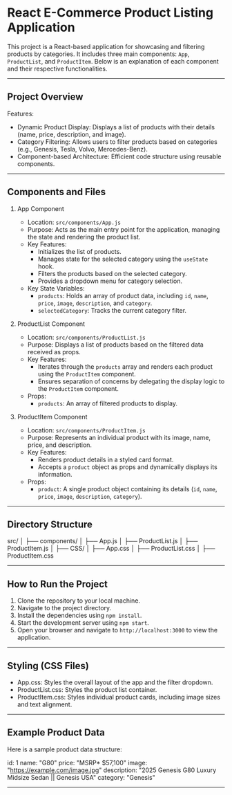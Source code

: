 React E-Commerce Product Listing Application
===========================================

This project is a React-based application for showcasing and filtering products by categories. It includes three main components: `App`, `ProductList`, and `ProductItem`. Below is an explanation of each component and their respective functionalities.

-------------------------------------------
Project Overview
-------------------------------------------
Features:
- Dynamic Product Display: Displays a list of products with their details (name, price, description, and image).
- Category Filtering: Allows users to filter products based on categories (e.g., Genesis, Tesla, Volvo, Mercedes-Benz).
- Component-based Architecture: Efficient code structure using reusable components.

-------------------------------------------
Components and Files
-------------------------------------------

1. App Component
   - Location: `src/components/App.js`
   - Purpose: Acts as the main entry point for the application, managing the state and rendering the product list.
   - Key Features:
     - Initializes the list of products.
     - Manages state for the selected category using the `useState` hook.
     - Filters the products based on the selected category.
     - Provides a dropdown menu for category selection.
   - Key State Variables:
     - `products`: Holds an array of product data, including `id`, `name`, `price`, `image`, `description`, and `category`.
     - `selectedCategory`: Tracks the current category filter.

2. ProductList Component
   - Location: `src/components/ProductList.js`
   - Purpose: Displays a list of products based on the filtered data received as props.
   - Key Features:
     - Iterates through the `products` array and renders each product using the `ProductItem` component.
     - Ensures separation of concerns by delegating the display logic to the `ProductItem` component.
   - Props:
     - `products`: An array of filtered products to display.

3. ProductItem Component
   - Location: `src/components/ProductItem.js`
   - Purpose: Represents an individual product with its image, name, price, and description.
   - Key Features:
     - Renders product details in a styled card format.
     - Accepts a `product` object as props and dynamically displays its information.
   - Props:
     - `product`: A single product object containing its details (`id`, `name`, `price`, `image`, `description`, `category`).

-------------------------------------------
Directory Structure
-------------------------------------------
src/
│
├── components/
│   ├── App.js
│   ├── ProductList.js
│   ├── ProductItem.js
│
├── CSS/
│   ├── App.css
│   ├── ProductList.css
│   ├── ProductItem.css

-------------------------------------------
How to Run the Project
-------------------------------------------
1. Clone the repository to your local machine.
2. Navigate to the project directory.
3. Install the dependencies using `npm install`.
4. Start the development server using `npm start`.
5. Open your browser and navigate to `http://localhost:3000` to view the application.

-------------------------------------------
Styling (CSS Files)
-------------------------------------------
- App.css: Styles the overall layout of the app and the filter dropdown.
- ProductList.css: Styles the product list container.
- ProductItem.css: Styles individual product cards, including image sizes and text alignment.

-------------------------------------------
Example Product Data
-------------------------------------------
Here is a sample product data structure:

id: 1
name: "G80"
price: "MSRP* $57,100"
image: "https://example.com/image.jpg"
description: "2025 Genesis G80 Luxury Midsize Sedan || Genesis USA"
category: "Genesis"

-------------------------------------------
